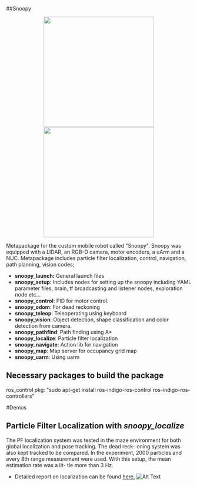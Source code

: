 ##Snoopy
<p align="center">
<img src="https://github.com/emreay-/snoopy/blob/master/demos/render.png" width="300" height="300"> <img src="https://github.com/emreay-/snoopy/blob/master/demos/robot.jpg" width="300" height="300"> 
</p>
Metapackage for the custom mobile robot called "Snoopy". Snoopy was equipped with a LIDAR, an RGB-D camera, motor encoders, a uArm and a NUC. Metapackage includes particle filter localization, control, navigation, path planning, vision codes;

* **snoopy_launch:** General launch files
* **snoopy_setup**: Includes nodes for setting up the snoopy including YAML parameter files, brain, tf broadcasting and listener nodes, exploration node etc...
* **snoopy_control**: PID for motor control. 
* **snoopy_odom**: For dead reckoning
* **snoopy_teleop**: Teleoperating using keyboard
* **snoopy_vision**: Object detection, shape classification and color detection from camera.
* **snoopy_pathfind**: Path finding using A\*
* **snoopy_localize**: Particle filter localization
* **snoopy_navigate**: Action lib for navigation
* **snoopy_map**: Map server for occupancy grid map
* **snoopy_uarm**: Using uarm


## Necessary packages to build the package
ros_control pkg: "sudo apt-get install ros-indigo-ros-control ros-indigo-ros-controllers"

#Demos 
## Particle Filter Localization with *snoopy_localize*
The PF localization system was tested in the maze environment for both global localization and pose tracking. The dead reck- oning system was also kept tracked to be compared. In the experiment, 2000 particles and every 8th range measurement were used. With this setup, the mean estimation rate was a lit- tle more than 3 Hz.
* Detailed report on localization can be found [here.](https://github.com/emreay-/snoopy/blob/master/demos/Emre%20Ay%20-%20Implementing%20Particle%20Filter%20Localization%20on%20a%20Mobile%20Robot%20with%20ROS.pdf)
![Alt Text](demos/pf_demo.gif)
